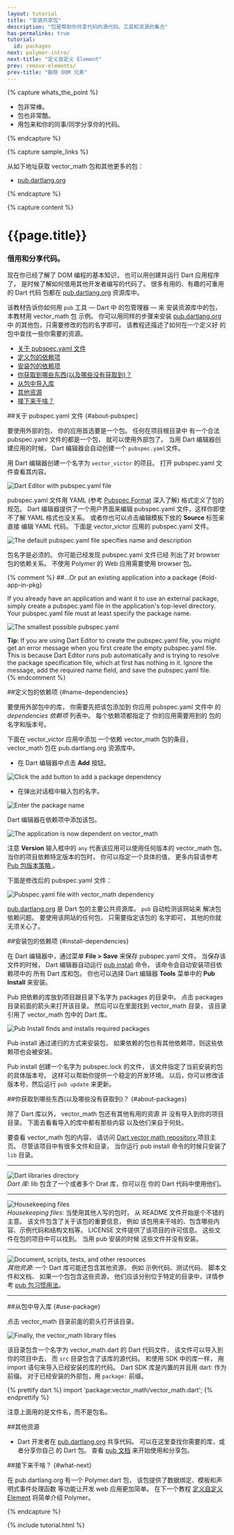 ```yaml
---
layout: tutorial
title: "安装共享包"
description: "包是帮助你共享代码的源代码、工具和资源的集合"
has-permalinks: true
tutorial:
  id: packages
next: polymer-intro/
next-title: "定义自定义 Element"
prev: remove-elements/
prev-title: "删除 DOM 元素"
---
```


{% capture whats_the_point %}

* 包非常棒。
* 包也非常酷。
* 用包来和你的同事/同学分享你的代码。

{% endcapture %}

{% capture sample_links %}

<p>
从如下地址获取 vector_math 包和其他更多的包：</p>

<ul>
  <li>
    <a href="https://pub.dartlang.org/"
       target="_blank">pub.dartlang.org</a>
  </li>
</ul>

{% endcapture %}

{% capture content %}

<div class="tute-target-title">
<h1>{{page.title}}</h1>
<h3>借用和分享代码。</h3>
</div>

现在你已经了解了 DOM 编程的基本知识，
也可以用创建并运行 Dart 应用程序了，
是时候了解如何借用其他开发者编写的代码了。
很多有用的、有趣的可重用的 Dart 代码
包都在
<a href="https://pub.dartlang.org/">pub.dartlang.org</a>
资源库中。

该教材告诉你如何用 `pub` 工具 &mdash; Dart 中
的包管理器 &mdash; 来
安装资源库中的包，本教材用 vector_math 包
示例。
你可以用同样的步骤来安装
<a href="https://pub.dartlang.org/">pub.dartlang.org</a> 中
的其他包，只需要修改的包的名字即可。
该教程还描述了如何在一个定义好
的包中查找一些你需要的资源。

* [关于 pubspec.yaml 文件](#about-pubspec)
* [定义包的依赖项](#name-dependencies)
* [安装包的依赖项](#install-dependencies)
* [你获取到哪些东西(以及哪些没有获取到)？](#about-packages)
* [从包中导入库](#use-package)
* [其他资源](#other-resources)
* [接下来干啥？](#what-next)

##关于 pubspec.yaml 文件 {#about-pubspec}

要使用外部的包，
你的应用首选要是一个包。
任何在项目根目录中
有一个合法  pubspec.yaml 文件的都是一个包，
就可以使用外部包了。
当用 Dart 编辑器创建应用的时候，
Dart 编辑器会自动创建一个 `pubspec.yaml`文件。

用 Dart 编辑器创建一个名字为 `vector_victor` 的项目。
打开 pubspec.yaml 文件查看其内容。

<img class="scale-img-max" src="images/victor-files.png"
     alt="Dart Editor with pubspec.yaml file">

pubspec.yaml 文件用 YAML 
(参考 <a href="https://pub.dartlang.org/doc/pubspec.html">Pubspec Format</a>
深入了解) 格式定义了包的规范。
Dart 编辑器提供了一个用户界面来编辑 pubspec.yaml 文件，这样你即使不了解 
YAML 格式也没关系。
或者你也可以点击编辑模板下放的  **Source** 标签来直接
编辑 YAML 代码。
下面是  vector_victor 应用的
 pubspec.yaml 文件。

<img class="scale-img-max" src="images/pubspec.png"
     alt="The default pubspec.yaml file specifies name and description">

包名字是必须的。
你可能已经发现  pubspec.yaml 文件已经
列出了对 browser 包的依赖关系。
不使用 Polymer 的 Web 应用需要使用
 browser 包。

{% comment %}
##...Or put an existing application into a package {#old-app-in-pkg}

If you already have an application
and want it to use an external package,
simply create a pubspec.yaml file in the application's top-level directory.
Your pubspec.yaml file must at least specify the package name.

<img class="scale-img-max" src="images/minimalpubspec.png"
     alt="The smallest possible pubspec.yaml">

<aside class="alert">
<strong>Tip:</strong> If you are using
Dart Editor to create the pubspec.yaml file,
you might get an error message
when you first create the empty pubspec.yaml file.
This is because Dart Editor runs pub automatically and
is trying to resolve the package specification file,
which at first has nothing in it.
Ignore the message,
add the required name field,
and save the pubspec.yaml file.
</aside>
{% endcomment %}

##定义包的依赖项 {#name-dependencies}

要使用外部包中的库，
你需要先把该包添加到
你应用 pubspec.yaml 文件中
的 _dependencies 依赖项_ 列表中。
每个依赖项都指定了
你的应用需要用到的
包的名字和版本号。

下面在 vector_victor 应用中添加
一个依赖 vector_math 包的条目，
vector_math 包在  pub.dartlang.org 资源库中。

* 在 Dart 编辑器中点击 **Add** 按钮。

<img class="scale-img-max" src="images/dependencies-ui.png"
     alt="Click the add button to add a package dependency">

* 在弹出对话框中输入包的名字。

<img class="scale-img-max" src="images/add-dependency-window.png"
     alt="Enter the package name">

Dart 编辑器在依赖项中添加该包。

<img class="scale-img-max" src="images/after-add.png"
     alt="The application is now dependent on vector_math">

注意 **Version** 输入框中的
`any` 代表该应用可以使用任何版本的
 vector_math 包。
当你的项目依赖特定版本的包时，
你可以指定一个具体的值，
更多内容请参考 <a href="https://pub.dartlang.org/doc/versioning.html">
Pub 包版本策略
</a>。

下面是修改后的 pubspec.yaml 文件：

<img class="scale-img-max" src="images/pubspec-vectormath.png"
     alt="Pubspec.yaml file with vector_math dependency">

<a href="https://pub.dartlang.org/">pub.dartlang.org</a>
是 Dart 包的主要公共资源库。
`pub` 自动检测该网站来
解决包依赖问题。
要使用该网站的任何包，
只需要指定该包的 名字即可，
其他的你就无须关心了。

##安装包的依赖项 {#install-dependencies}

在 Dart 编辑器中，通过菜单 **File > Save** 来保存 pubspec.yaml 文件。
当保存该文件的时候，
Dart 编辑器自动运行 
<a href="https://pub.dartlang.org/doc/pub-install.html">pub install</a> 命令，
该命令会自动安装项目依赖项中的
所有 Dart 库和包。
你也可以选择 Dart 编辑器 **Tools** 菜单中的  **Pub Install** 来安装。

Pub 把依赖的库放到项目跟目录下名字为
 packages 的目录中。
点击 packages 目录前面的箭头来打开该目录。
然后可以在里面找到 vector_math 目录，
该目录引用了 vector_math 包中的 Dart 库。

<img class="scale-img-max" src="images/run-pub-install.png"
     alt="Pub Install finds and installs required packages">

Pub install 通过递归的方式来安装包，
如果依赖的包也有其他依赖项，则这些依赖项也会被安装。

Pub install 创建一个名字为 pubspec.lock 的文件，
该文件指定了当前安装的包的具体版本号。
这样可以帮助你提供一个稳定的开发环境。
以后，你可以修改该版本号，然后运行 `pub update`
 来更新。

##你获取到哪些东西(以及哪些没有获取到)？ {#about-packages}

除了 Dart 库以外，
 vector_math 包还有其他有用的资源 并
 没有导入到你的项目目录。
下面去看看导入的库中都有那些内容
以及他们来自于何处。

要查看 vector_math 包的内容，
请访问
<a href="https://github.com/johnmccutchan/vector_math" target="_blank">
Dart vector math repository
</a> 
项目主页。
尽管该项目中有很多文件和目录，
当你运行 pub install 命令的时候只安装了  `lib` 目录。

<div>
  <hr>
  <div class="row">
    <div class="col-md-3">
    <img class="scale-img-max" src="images/libraries-folder.png"
         alt="Dart libraries directory"/>
    </div>
    <div class="col-md-7">
      <em>Dart 库</em>:
      lib 包含了一个或者多个 Drat 库，你可以在
      你的 Dart 代码中使用他们。
    </div>
  </div>
  <hr>
  <div class="row">
    <div class="col-md-3">
    <img class="scale-img-max" src="images/housekeeping-files.png"
         alt="Housekeeping files"/>
    </div>
    <div class="col-md-7">
      <em>Housekeeping files</em>:
      当使用其他人写的包时，
      从 README 文件开始是个不错的主意。
该文件包含了关于该包的重要信息，
例如 该包用来干啥的、包含哪些内容、示例代码和结构文档等。
 LICENSE 文件提供了该项目的许可信息。
 这些文件在包的项目中可以找到。
 当用 pub 安装的时候 这些文件并没有安装。
    </div>
  </div>
  <hr>
  <div class="row">
    <div class="col-md-3">
    <img class="scale-img-max" src="images/other-folders.png"
         alt="Document, scripts, tests, and other resources"/>
    </div>
    <div class="col-md-7">
      <em>其他资源</em>:
      一个 Dart 库可能还包含其他资源，
      例如 示例代码、测试代码、
      脚本文件和文档、
  如果一个包包含这些资源，
  他们应该分别位于特定的目录中，详情参考
<a href="https://pub.dartlang.org/doc/package-layout.html">pub 包习惯用法</a>。
    </div>
  </div>
  <hr>
</div>

##从包中导入库 {#use-package}

点击 vector_math 目录前面的箭头打开该目录。

<img class="scale-img-max" src="images/the-vectormath-library.png"
     alt="Finally, the vector_math library files">

该目录包含一个名字为 vector_math.dart 的 Dart 代码文件，
该文件可以导入到你的项目中去，
而 `src` 目录包含了该库的源代码。
和使用 SDK 中的库一样，
用 import 语句来导入已经安装的库的代码。
Dart SDK 库是内置的并且用 dart: 作为前缀。
对于已经安装的外部包，用
 `package:` 前缀。

{% prettify dart %}
import 'package:vector_math/vector_math.dart';
{% endprettify %}

注意上面用的是文件名，而不是包名。

##其他资源

<ul>
  <li>
    Dart 开发者在
    <a href="https://pub.dartlang.org/">pub.dartlang.org</a> 共享代码。
    可以在这里查找你需要的库，或者分享你自己
    的 Dart 包。
    查看 <a href="https://pub.dartlang.org/doc/">pub 文档</a>
    来开始使用和分享包。
  </li>
</ul>

##接下来干啥？ {#what-next}

在 pub.dartlang.org 有一个 Polymer.dart 包，
该包提供了数据绑定、模板和声明式事件处理函数 等功能让开发 web 
应用更加简单。
在下一个教程
[定义自定义 Element](/docs/tutorials/polymer-intro)
将简单介绍 Polymer。


{% endcapture %}

{% include tutorial.html %}
